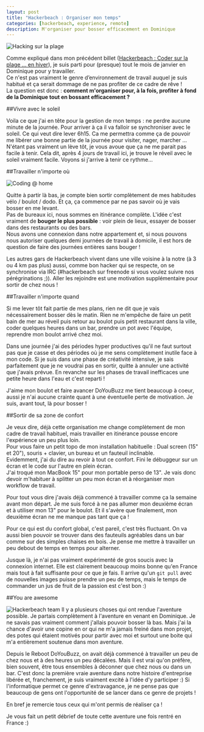 ```yaml
---
layout: post
title: "Hackerbeach : Organiser mon temps"
categories: [hackerbeach, experience, remote]
description: M'organiser pour bosser efficacement en Dominique
---
```


![Hacking sur la plage](http://i.imgur.com/hhN5FuI.jpg)

Comme expliqué dans mon précédent billet ([Hackerbeach : Coder sur la plage ... en hiver](/p/hackerbeach-inspect-the-dom/)), je suis parti pour (presque) tout le mois de janvier en Dominique pour y travailler.  
Ce n'est pas vraiment le genre d’environnement de travail auquel je suis habitué et ça serait dommage de ne pas profiter de ce cadre de rêve !  
La question est donc : **comment m'organiser pour, à la fois, profiter à fond de la Dominique tout en bossant efficacement  ?**

##Vivre avec le soleil

Voila ce que j'ai en tête pour la gestion de mon temps : ne perdre aucune minute de la journée. Pour arriver à ça il va falloir se synchroniser avec le soleil. Ce qui veut dire lever 6h15. Ca me permettra comme ça de pouvoir me libérer une bonne partie de la journée pour visiter, nager, marcher ...  
N'étant pas vraiment un lève tôt, je vous avoue que ça ne me parait pas facile à tenir. Cela dit, après 4 jours de travail ici, je trouve le réveil avec le soleil vraiment facile. Voyons si j'arrive à tenir ce rythme...

##Travailler n'importe où

![Coding @ home](http://i.imgur.com/v823Or9.jpg)

Quitte à partir là bas, je compte bien sortir complètement de mes habitudes vélo / boulot / dodo. Et ça, ça commence par ne pas savoir où je vais bosser en me levant.  
Pas de bureaux ici, nous sommes en itinérance complète. L'idée c'est vraiment de **bouger le plus possible** : voir plein de lieux, essayer de bosser dans des restaurants ou des bars.  
Nous avons une connexion dans notre appartement et, si nous pouvons nous autoriser quelques demi journées de travail à domicile, il est hors de question de faire des journées entières sans bouger !

Les autres gars de Hackerbeach vivent dans une ville voisine à la notre (à 3 ou 4 km pas plus) aussi, comme bon hacker qui se respecte, on se synchronise via IRC (#hackerbeach sur freenode si vous voulez suivre nos pérégrinations ;)). Aller les rejoindre est une motivation supplémentaire pour sortir de chez nous !

##Travailler n'importe quand

Si me lever tôt fait partie de mes plans, rien ne dit que je vais nécessairement bosser dès le matin. Rien ne m'empêche de faire un petit bain de mer au réveil puis retour au boulot puis petit restaurant dans la ville, coder quelques heures dans un bar, prendre un pot avec l'équipe, reprendre mon boulot arrivé chez moi.

Dans une journée j'ai des périodes hyper productives qu'il ne faut surtout pas que je casse et des périodes où je me sens complètement inutile face à mon code. Si je suis dans une phase de créativité intensive, je sais parfaitement que je ne voudrai pas en sortir, quitte à annuler une activité que j'avais prévue. En revanche sur les phases de travail inefficaces une petite heure dans l'eau et c'est reparti !

J'aime mon boulot et faire avancer DoYouBuzz me tient beaucoup à coeur, aussi je n'ai aucune crainte quant à une éventuelle perte de motivation. Je suis, avant tout, là pour bosser !

##Sortir de sa zone de confort

Je veux dire, déjà cette organisation me change complètement de mon cadre de travail habituel, mais travailler en itinérance pousse encore l'expérience un peu plus loin.  
Pour vous faire un petit topo de mon installation habituelle : Dual screen (15" et 20"), souris + clavier, un bureau et un fauteuil inclinable.  
Evidemment, j'ai du dire au revoir à tout ce confort. Fini le débuggeur sur un écran et le code sur l'autre en plein écran.  
J'ai troqué mon MacBook 15" pour mon portable perso de 13". Je vais donc devoir m'habituer à splitter un peu mon écran et à réorganiser mon workflow de travail.

Pour tout vous dire j'avais déjà commencé à travailler comme ça la semaine avant mon départ. Je me suis forcé à ne pas allumer mon deuxième écran et à utiliser mon 13" pour le boulot. Et il s'avère que finalement, mon deuxième écran ne me manque pas tant que ça !

Pour ce qui est du confort global, c'est pareil, c'est très fluctuant. On va aussi bien pouvoir se trouver dans des fauteuils agréables dans un bar comme sur des simples chaises en bois. Je pense me mettre à travailler un peu debout de temps en temps pour alterner.

Jusque là, je n'ai pas vraiment expérimenté de gros soucis avec la connexion internet. Elle est clairement beaucoup moins bonne qu'en France mais tout à fait suffisante pour ce que je fais. Il arrive qu'un `git pull` avec de nouvelles images puisse prendre un peu de temps, mais le temps de commander un jus de fruit de la passion est c'est bon :)

##You are awesome

![Hackerbeach team](http://i.imgur.com/SDGqzdB.jpg)
Il y a plusieurs choses qui ont rendue l'aventure possible. Je partais complètement à l'aventure en venant en Dominique. Je ne savais pas vraiment comment j'allais pouvoir bosser là bas. Mais j'ai la chance d'avoir une copine en or qui ne m'a jamais freiné dans mon projet, des potes qui étaient motivés pour partir avec moi et surtout une boite qui m'a entièrement soutenue dans mon aventure.

Depuis le Reboot DoYouBuzz, on avait déjà commencé à travailler un peu de chez nous et à des heures un peu décalées. Mais il est vrai qu'on préfère, bien souvent, être tous ensembles à déconner que chez nous ou dans un bar. C'est donc la première vraie aventure dans notre histoire d'entreprise libérée et, franchement, je suis vraiment excité à l'idée d'y participer :)
Si l'informatique permet ce genre d'extravagance, je ne pense pas que beaucoup de gens ont l'opportunité de se lancer dans ce genre de projets !

En bref je remercie tous ceux qui m'ont permis de réaliser ça !

Je vous fait un petit débrief de toute cette aventure une fois rentré en France :)



